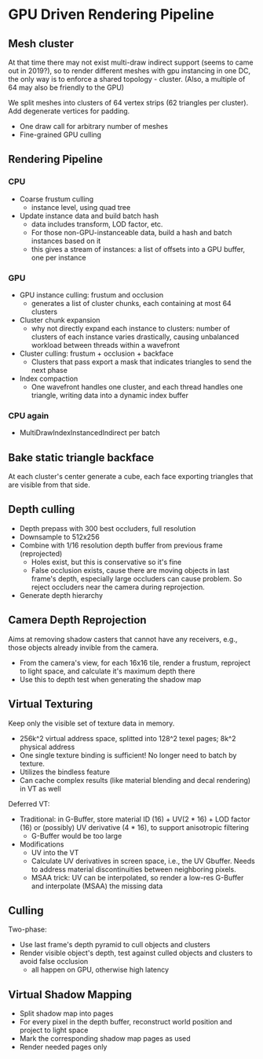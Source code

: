 # GPU Driven Rendering Pipeline

## Mesh cluster

At that time there may not exist multi-draw indirect support (seems to came out in 2019?), so to render different meshes with gpu instancing in one DC, the only way is to enforce a shared topology - cluster. (Also, a multiple of 64 may also be friendly to the GPU)

We split meshes into clusters of 64 vertex strips (62 triangles per cluster). Add degenerate vertices for padding.

- One draw call for arbitrary number of meshes
- Fine-grained GPU culling

## Rendering Pipeline

### CPU

- Coarse frustum culling
  - instance level, using quad tree
- Update instance data and build batch hash
  - data includes transform, LOD factor, etc.
  - For those non-GPU-instanceable data, build a hash and batch instances based on it
  - this gives a stream of instances: a list of offsets into a GPU buffer, one per instance

### GPU

- GPU instance culling: frustum and occlusion
  - generates a list of cluster chunks, each containing at most 64 clusters
- Cluster chunk expansion
  - why not directly expand each instance to clusters: number of clusters of each instance varies drastically, causing unbalanced workload between threads within a wavefront
- Cluster culling: frustum + occlusion + backface
  - Clusters that pass export a mask that indicates triangles to send the next phase
- Index compaction
  - One wavefront handles one cluster, and each thread handles one triangle, writing data into a dynamic index buffer

### CPU again

- MultiDrawIndexInstancedIndirect per batch

## Bake static triangle backface

At each cluster's center generate a cube, each face exporting triangles that are visible from that side.

## Depth culling

- Depth prepass with 300 best occluders, full resolution
- Downsample to 512x256
- Combine with 1/16 resolution depth buffer from previous frame (reprojected)
  - Holes exist, but this is conservative so it's fine
  - False occlusion exists, cause there are moving objects in last frame's depth, especially large occluders can cause problem. So reject occluders near the camera during reprojection.
- Generate depth hierarchy

## Camera Depth Reprojection

Aims at removing shadow casters that cannot have any receivers, e.g., those objects already invible from the camera.

- From the camera's view, for each 16x16 tile, render a frustum, reproject to light space, and calculate it's maximum depth there
- Use this to depth test when generating the shadow map

## Virtual Texturing

Keep only the visible set of texture data in memory.

- 256k^2 virtual address space, splitted into 128^2 texel pages; 8k^2 physical address
- One single texture binding is sufficient! No longer need to batch by texture.
- Utilizes the bindless feature
- Can cache complex results (like material blending and decal rendering) in VT as well

Deferred VT: 

- Traditional: in G-Buffer, store material ID (16) + UV(2 * 16) + LOD factor (16) or (possibly) UV derivative (4 * 16), to support anisotropic filtering
  - G-Buffer would be too large
- Modifications
  - UV into the VT
  - Calculate UV derivatives in screen space, i.e., the UV Gbuffer. Needs to address material discontinuities between neighboring pixels.
  - MSAA trick: UV can be interpolated, so render a low-res G-Buffer and interpolate (MSAA) the missing data

## Culling

Two-phase:

- Use last frame's depth pyramid to cull objects and clusters
- Render visible object's depth, test against culled objects and clusters to avoid false occlusion
  - all happen on GPU, otherwise high latency

## Virtual Shadow Mapping

- Split shadow map into pages
- For every pixel in the depth buffer, reconstruct world position and project to light space
- Mark the corresponding shadow map pages as used
- Render needed pages only

